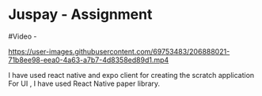 # Juspay - Assignment

#Video -

https://user-images.githubusercontent.com/69753483/206888021-71b8ee98-eea0-4a63-a7b7-4d8358ed89d1.mp4


I have used react native and expo client for creating the scratch application
For UI , I have used React Native paper library.
